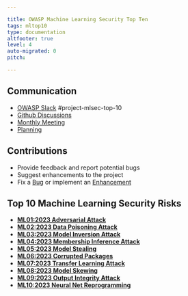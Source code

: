 ```yaml
---

title: OWASP Machine Learning Security Top Ten
tags: mltop10
type: documentation
altfooter: true
level: 4
auto-migrated: 0
pitch: 

---
```


## Communication

- [OWASP Slack](https://owasp.org/slack/invite) #project-mlsec-top-10
- [Github Discussions](https://github.com/owasp/www-project-machine-learning-security-top-10)
- [Monthly Meeting](https://github.com/owasp/www-project-machine-learning-security-top-10?q=label%3Ameeting+)
- [Planning](https://github.com/owasp/www-project-machine-learning-security-top-10/projects?type=beta)

## Contributions

- Provide feedback and report potential bugs
- Suggest enhancements to the project
- Fix a [Bug](https://github.com/owasp/www-project-machine-learning-security-top-10?q=is%3Aopen+is%3Aissue+label%3Abug) or implement an [Enhancement](https://github.com/owasp/www-project-machine-learning-security-top-10/issues?q=is%3Aopen+is%3Aissue+label%3Aenhancement)

## Top 10 Machine Learning Security Risks

- [**ML01:2023 Adversarial Attack**](/2023/ML01_2023-Adversarial_Attack.md)
- [**ML02:2023 Data Poisoning Attack**](/2023/ML02_2023-Data_Poisoning_Attack.md)
- [**ML03:2023 Model Inversion Attack**](/2023/ML03_2023-Model_Inversion_Attack.md)
- [**ML04:2023 Membership Inference Attack**](/2023/ML04_2023-Membership_Inference_Attack.md)
- [**ML05:2023 Model Stealing**](/2023/ML05_2023-Model_Stealing.md)
- [**ML06:2023 Corrupted Packages**](/2023/ML06_2023-Corrupted_Packages.md)
- [**ML07:2023 Transfer Learning Attack**](/2023/ML07_2023-Transfer_Learning_Attack.md)
- [**ML08:2023 Model Skewing**](/2023/ML08_2023-Model_Skewing.md)
- [**ML09:2023 Output Integrity Attack**](/2023/ML09_2023-Output_Integrity_Attack.md)
- [**ML10:2023 Neural Net Reprogramming**](/2023/ML10_2023-Neural_Net_Reprogramming.md)
